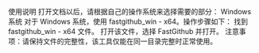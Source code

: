 使用说明
打开文档以后，请根据自己的操作系统来选择需要的部分：
Windows 系统
对于 Windows 系统，使用 fastgithub_win - x64。操作步骤如下：
找到 fastgithub_win - x64 文件。
打开该文件，选择 FastGithub 并打开。
注意事项：请保持文件的完整性，该工具仅能在同一目录完整时正常使用。